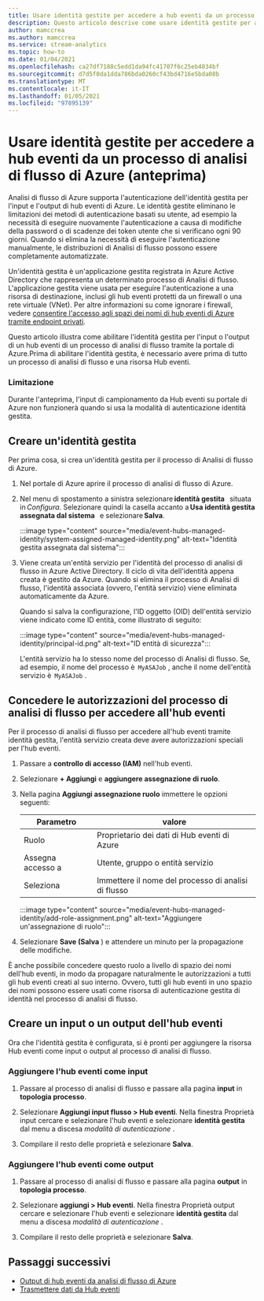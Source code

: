 ```yaml
---
title: Usare identità gestite per accedere a hub eventi da un processo di analisi di flusso di Azure (anteprima)
description: Questo articolo descrive come usare identità gestite per autenticare il processo di analisi di flusso di Azure nell'input e nell'output di hub eventi di Azure.
author: mamccrea
ms.author: mamccrea
ms.service: stream-analytics
ms.topic: how-to
ms.date: 01/04/2021
ms.openlocfilehash: ca27df7188c5edd1da94fc41707f6c25eb4034bf
ms.sourcegitcommit: d7d5f0da1dda786bda0260cf43bd4716e5bda08b
ms.translationtype: MT
ms.contentlocale: it-IT
ms.lasthandoff: 01/05/2021
ms.locfileid: "97895139"
---
```

# <a name="use-managed-identities-to-access-event-hubfrom-an-azure-stream-analytics-job-preview"></a>Usare identità gestite per accedere a hub eventi da un processo di analisi di flusso di Azure (anteprima)

Analisi di flusso di Azure supporta l'autenticazione dell'identità gestita per l'input e l'output di hub eventi di Azure. Le identità gestite eliminano le limitazioni dei metodi di autenticazione basati su utente, ad esempio la necessità di eseguire nuovamente l'autenticazione a causa di modifiche della password o di scadenze dei token utente che si verificano ogni 90 giorni. Quando si elimina la necessità di eseguire l'autenticazione manualmente, le distribuzioni di Analisi di flusso possono essere completamente automatizzate.  

Un'identità gestita è un'applicazione gestita registrata in Azure Active Directory che rappresenta un determinato processo di Analisi di flusso. L'applicazione gestita viene usata per eseguire l'autenticazione a una risorsa di destinazione, inclusi gli hub eventi protetti da un firewall o una rete virtuale (VNet). Per altre informazioni su come ignorare i firewall, vedere [consentire l'accesso agli spazi dei nomi di hub eventi di Azure tramite endpoint privati](../event-hubs/private-link-service.md#trusted-microsoft-services).

Questo articolo illustra come abilitare l'identità gestita per l'input o l'output di un hub eventi di un processo di analisi di flusso tramite la portale di Azure.Prima di abilitare l'identità gestita, è necessario avere prima di tutto un processo di analisi di flusso e una risorsa Hub eventi.

### <a name="limitation"></a>Limitazione
Durante l'anteprima, l'input di campionamento da Hub eventi su portale di Azure non funzionerà quando si usa la modalità di autenticazione identità gestita.

## <a name="create-a-managedidentity"></a>Creare un'identità gestita  

Per prima cosa, si crea un'identità gestita per il processo di Analisi di flusso di Azure.  

1. Nel portale di Azure aprire il processo di analisi di flusso di Azure.  

1. Nel menu di spostamento a sinistra selezionare **identità gestita**   situata in *Configura*. Selezionare quindi la casella accanto a **Usa identità gestita assegnata dal sistema**   e selezionare **Salva**.

   :::image type="content" source="media/event-hubs-managed-identity/system-assigned-managed-identity.png" alt-text="Identità gestita assegnata dal sistema":::  

1. Viene creata un'entità servizio per l'identità del processo di analisi di flusso in Azure Active Directory. Il ciclo di vita dell'identità appena creata è gestito da Azure. Quando si elimina il processo di Analisi di flusso, l'identità associata (ovvero, l'entità servizio) viene eliminata automaticamente da Azure.  

   Quando si salva la configurazione, l'ID oggetto (OID) dell'entità servizio viene indicato come ID entità, come illustrato di seguito:  

   :::image type="content" source="media/event-hubs-managed-identity/principal-id.png" alt-text="ID entità di sicurezza":::

   L'entità servizio ha lo stesso nome del processo di Analisi di flusso. Se, ad esempio, il nome del processo è  `MyASAJob` , anche il nome dell'entità servizio è  `MyASAJob` .  

## <a name="grant-the-stream-analytics-job-permissionsto-access-the-event-hub"></a>Concedere le autorizzazioni del processo di analisi di flusso per accedere all'hub eventi

Per il processo di analisi di flusso per accedere all'hub eventi tramite identità gestita, l'entità servizio creata deve avere autorizzazioni speciali per l'hub eventi.

1. Passare a **controllo di accesso (IAM)** nell'hub eventi.

1. Selezionare **+ Aggiungi** e **aggiungere assegnazione di ruolo**.

1. Nella pagina **Aggiungi assegnazione ruolo** immettere le opzioni seguenti:

   |Parametro|valore|
   |---------|-----|
   |Ruolo|Proprietario dei dati di Hub eventi di Azure|
   |Assegna accesso a|Utente, gruppo o entità servizio|
   |Seleziona|Immettere il nome del processo di analisi di flusso|

   :::image type="content" source="media/event-hubs-managed-identity/add-role-assignment.png" alt-text="Aggiungere un'assegnazione di ruolo":::

1. Selezionare **Save (Salva** ) e attendere un minuto per la propagazione delle modifiche.

È anche possibile concedere questo ruolo a livello di spazio dei nomi dell'hub eventi, in modo da propagare naturalmente le autorizzazioni a tutti gli hub eventi creati al suo interno. Ovvero, tutti gli hub eventi in uno spazio dei nomi possono essere usati come risorsa di autenticazione gestita di identità nel processo di analisi di flusso.

## <a name="create-anevent-hub-input-or-output"></a>Creare un input o un output dell'hub eventi  

Ora che l'identità gestita è configurata, si è pronti per aggiungere la risorsa Hub eventi come input o output al processo di analisi di flusso.  

### <a name="add-the-event-hub-as-an-input"></a>Aggiungere l'hub eventi come input 

1. Passare al processo di analisi di flusso e passare alla pagina **input** in **topologia processo**.

1. Selezionare **Aggiungi input flusso > Hub eventi**. Nella finestra Proprietà input cercare e selezionare l'hub eventi e selezionare **identità gestita** dal menu a discesa *modalità di autenticazione* .

1. Compilare il resto delle proprietà e selezionare **Salva**.

### <a name="add-the-event-hub-as-an-output"></a>Aggiungere l'hub eventi come output

1. Passare al processo di analisi di flusso e passare alla pagina **output** in **topologia processo**.

1. Selezionare **aggiungi > Hub eventi**. Nella finestra Proprietà output cercare e selezionare l'hub eventi e selezionare **identità gestita** dal menu a discesa *modalità di autenticazione* .

1. Compilare il resto delle proprietà e selezionare **Salva**.

## <a name="next-steps"></a>Passaggi successivi

* [Output di hub eventi da analisi di flusso di Azure](event-hubs-output.md)
* [Trasmettere dati da Hub eventi](stream-analytics-define-inputs.md#stream-data-from-event-hubs)

